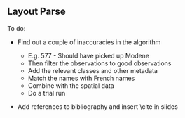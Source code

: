 ## Layout Parse

To do:

- Find out a couple of inaccuracies in the algorithm
	+ E.g. 577 - Should have picked up Modene
	+ Then filter the observations to good observations
	+ Add the relevant classes and other metadata
	+ Match the names with French names
	+ Combine with the spatial data
	+ Do a trial run

- Add references to bibliography and insert \cite in slides
